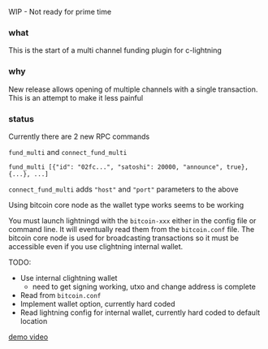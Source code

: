 WIP - Not ready for prime time

### what

This is the start of a multi channel funding plugin for c-lightning

### why

New release allows opening of multiple channels with a single transaction.
This is an attempt to make it less painful

### status

Currently there are 2 new RPC commands

`fund_multi` and `connect_fund_multi`

`fund_multi [{"id": "02fc...", "satoshi": 20000, "announce", true}, {...}, ...]`

`connect_fund_multi` adds `"host"` and `"port"` parameters to the above

Using bitcoin core node as the wallet type works seems to be working

You must launch lightningd with the `bitcoin-xxx` either in the config file or command line.  It will eventually read them from the `bitcoin.conf` file.  The bitcoin core node is used for broadcasting transactions so it must be accessible even if you use clightning internal wallet.

TODO:
* Use internal clightning wallet
  * need to get signing working, utxo and change address is complete
* Read from  `bitcoin.conf`
* Implement wallet option, currently hard coded
* Read lightning config for internal wallet, currently hard coded to default location

[demo video](https://www.youtube.com/watch?v=exDYLpTncng&feature=youtu.be)